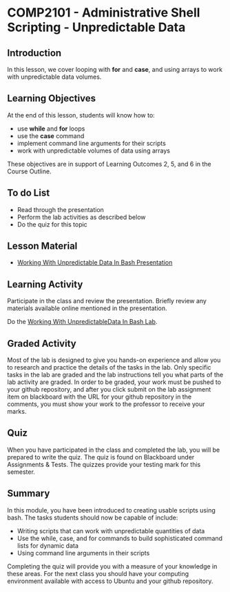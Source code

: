 # COMP2101 - Administrative Shell Scripting - Unpredictable Data

## Introduction
In this lesson, we cover looping with **for** and **case**, and using arrays to work with unpredictable data volumes.

## Learning Objectives
At the end of this lesson, students will know how to:
  * use **while** and **for** loops
  * use the **case** command
  * implement command line arguments for their scripts
  * work with unpredictable volumes of data using arrays

These objectives are in support of Learning Outcomes 2, 5, and 6 in the Course Outline.

## To do List
   * Read through the presentation
   * Perform the lab activities as described below
   * Do the quiz for this topic

## Lesson Material
  * [Working With Unpredictable Data In Bash Presentation](Presentations/COMP2101-04-BashLoopsAndArrays.pdf)

## Learning Activity
Participate in the class and review the presentation. Briefly review any materials available online mentioned in the presentation.

Do the [Working With UnpredictableData In Bash Lab](Labs/bash/COMP2101-bash-lab4.html).

## Graded Activity
Most of the lab is designed to give you hands-on experience and allow you to research and practice the details of the tasks in the lab. Only specific tasks in the lab are graded and the lab instructions tell you what parts of the lab activity are graded. In order to be graded, your work must be pushed to your github repository, and after you click submit on the lab assignment item on blackboard with the URL for your github repository in the comments, you must show your work to the professor to receive your marks.

## Quiz
When you have participated in the class and completed the lab, you will be prepared to write the quiz. The quiz is found on Blackboard under Assignments & Tests. The quizzes provide your testing mark for this semester.

## Summary
In this module, you have been introduced to creating usable scripts using bash. The tasks students should now be capable of include:
  * Writing scripts that can work with unpredictable quantities of data
  * Use the while, case, and for commands to build sophisticated command lists for dynamic data
  * Using command line arguments in their scripts

Completing the quiz will provide you with a measure of your knowledge in these areas. For the next class you should have your computing environment available with access to Ubuntu and your github repository.
